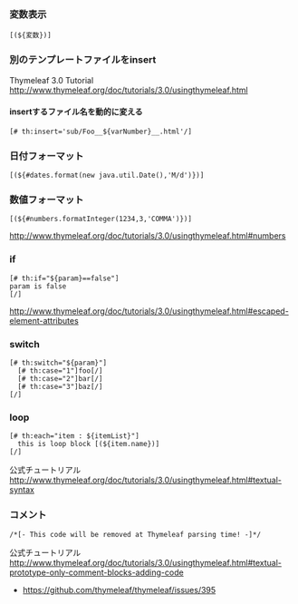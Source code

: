 ### 変数表示

```
[(${変数})]
```

### 別のテンプレートファイルをinsert

Thymeleaf 3.0 Tutorial
http://www.thymeleaf.org/doc/tutorials/3.0/usingthymeleaf.html

#### insertするファイル名を動的に変える

```
[# th:insert='sub/Foo__${varNumber}__.html'/]
```

### 日付フォーマット
```
[(${#dates.format(new java.util.Date(),'M/d')})]
```

### 数値フォーマット
```
[(${#numbers.formatInteger(1234,3,'COMMA')})]
```

http://www.thymeleaf.org/doc/tutorials/3.0/usingthymeleaf.html#numbers


### if

```
[# th:if="${param}==false"]
param is false
[/]
```
http://www.thymeleaf.org/doc/tutorials/3.0/usingthymeleaf.html#escaped-element-attributes

### switch

```
[# th:switch="${param}"]
  [# th:case="1"]foo[/]
  [# th:case="2"]bar[/]
  [# th:case="3"]baz[/]
[/]
```
### loop

```
[# th:each="item : ${itemList}"]
  this is loop block [(${item.name})]
[/]
```

公式チュートリアル http://www.thymeleaf.org/doc/tutorials/3.0/usingthymeleaf.html#textual-syntax


### コメント
```
/*[- This code will be removed at Thymeleaf parsing time! -]*/
```
公式チュートリアル http://www.thymeleaf.org/doc/tutorials/3.0/usingthymeleaf.html#textual-prototype-only-comment-blocks-adding-code

- https://github.com/thymeleaf/thymeleaf/issues/395

